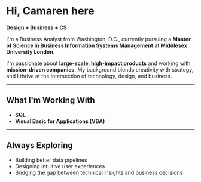 # Hi, Camaren here 

**Design + Business + CS**  

I'm a Business Analyst from Washington, D.C., currently pursuing a **Master of Science in Business Information Systems Management** at **Middlesex University London**.

I'm passionate about **large-scale, high-impact products** and working with **mission-driven companies**. My background blends creativity with strategy, and I thrive at the intersection of technology, design, and business.

---

##  What I'm Working With

- **SQL**  
- **Visual Basic for Applications (VBA)**  

---

##  Always Exploring

- Building better data pipelines  
- Designing intuitive user experiences  
- Bridging the gap between technical insights and business decisions  


